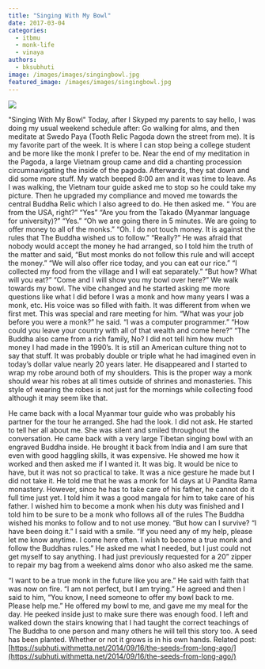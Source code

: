 ```yaml
---
title: "Singing With My Bowl"
date: 2017-03-04
categories: 
  - itbmu
  - monk-life
  - vinaya
authors: 
  - bksubhuti
image: /images/images/singingbowl.jpg
featured_image: /images/images/singingbowl.jpg
---
```


[![](/images/singingbowl.jpg)](/images/2017/03/singingbowl.jpg)

"Singing With My Bowl" Today, after I Skyped my parents to say hello, I was doing my usual weekend schedule after: Go walking for alms, and then meditate at Swedo Paya (Tooth Relic Pagoda down the street from me). It is my favorite part of the week. It is where I can stop being a college student and be more like the monk I prefer to be. Near the end of my meditation in the Pagoda, a large Vietnam group came and did a chanting procession circumnavigating the inside of the pagoda. Afterwards, they sat down and did some more stuff. My watch beeped 8:00 am and it was time to leave. As I was walking, the Vietnam tour guide asked me to stop so he could take my picture. Then he upgraded my compliance and moved me towards the central Buddha Relic which I also agreed to do. He then asked me. “ You are from the USA, right?” “Yes” “Are you from the Takado (Myanmar language for university)?” “Yes.” “Oh we are going there in 5 minutes. We are going to offer money to all of the monks.” “Oh. I do not touch money. It is against the rules that The Buddha wished us to follow.” “Really?” He was afraid that nobody would accept the money he had arranged, so I told him the truth of the matter and said, “But most monks do not follow this rule and will accept the money.” “We will also offer rice today, and you can eat our rice.” “I collected my food from the village and I will eat separately.” “But how? What will you eat?” “Come and I will show you my bowl over here?” We walk towards my bowl. The vibe changed and he started asking me more questions like what I did before I was a monk and how many years I was a monk, etc. His voice was so filled with faith. It was different from when we first met. This was special and rare meeting for him. “What was your job before you were a monk?” he said. “I was a computer programmer.” “How could you leave your country with all of that wealth and come here?” “The Buddha also came from a rich family, No? I did not tell him how much money I had made in the 1990’s. It is still an American culture thing not to say that stuff. It was probably double or triple what he had imagined even in today’s dollar value nearly 20 years later. He disappeared and I started to wrap my robe around both of my shoulders. This is the proper way a monk should wear his robes at all times outside of shrines and monasteries. This style of wearing the robes is not just for the mornings while collecting food although it may seem like that.

He came back with a local Myanmar tour guide who was probably his partner for the tour he arranged. She had the look. I did not ask. He started to tell her all about me. She was silent and smiled throughout the conversation. He came back with a very large Tibetan singing bowl with an engraved Buddha inside. He brought it back from India and I am sure that even with good haggling skills, it was expensive. He showed me how it worked and then asked me if I wanted it. It was big. It would be nice to have, but it was not so practical to take. It was a nice gesture he made but I did not take it. He told me that he was a monk for 14 days at U Pandita Rama monastery. However, since he has to take care of his father, he cannot do it full time just yet. I told him it was a good mangala for him to take care of his father. I wished him to become a monk when his duty was finished and I told him to be sure to be a monk who follows all of the rules The Buddha wished his monks to follow and to not use money. “But how can I survive? “I have been doing it.” I said with a smile. “If you need any of my help, please let me know anytime. I come here often. I wish to become a true monk and follow the Buddhas rules.” He asked me what I needed, but I just could not get myself to say anything. I had just previously requested for a 20” zipper to repair my bag from a weekend alms donor who also asked me the same.

“I want to be a true monk in the future like you are.” He said with faith that was now on fire. “I am not perfect, but I am trying.” He agreed and then I said to him, “You know, I need someone to offer my bowl back to me. Please help me.” He offered my bowl to me, and gave me my meal for the day. He peeked inside just to make sure there was enough food. I left and walked down the stairs knowing that I had taught the correct teachings of The Buddha to one person and many others he will tell this story too. A seed has been planted. Whether or not it grows is in his own hands. Related post: [https://subhuti.withmetta.net/2014/09/16/the-seeds-from-long-ago/](https://subhuti.withmetta.net/2014/09/16/the-seeds-from-long-ago/)